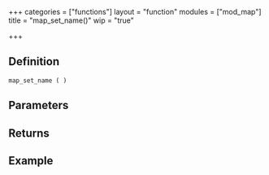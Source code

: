 +++
categories = ["functions"]
layout = "function"
modules = ["mod_map"]
title = "map_set_name()"
wip = "true"

+++

## Definition

    map_set_name ( )

## Parameters

## Returns

## Example

```
```
